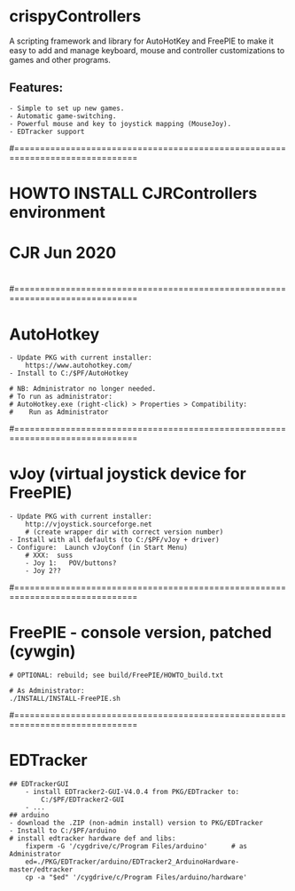 # crispyControllers
A scripting framework and library for AutoHotKey and FreePIE to make it
easy to add and manage keyboard, mouse and controller customizations to games
and other programs.

## Features:
	- Simple to set up new games.
	- Automatic game-switching.
	- Powerful mouse and key to joystick mapping (MouseJoy).
	- EDTracker support

#==============================================================================
# HOWTO INSTALL CJRControllers environment
# CJR Jun 2020
#

#==============================================================================
# AutoHotkey
	- Update PKG with current installer:
		https://www.autohotkey.com/
	- Install to C:/$PF/AutoHotkey

	# NB: Administrator no longer needed.
	# To run as administrator:
	# AutoHotkey.exe (right-click) > Properties > Compatibility:
	#    Run as Administrator

#==============================================================================
# vJoy (virtual joystick device for FreePIE)
	- Update PKG with current installer:
		http://vjoystick.sourceforge.net
		# (create wrapper dir with correct version number)
	- Install with all defaults (to C:/$PF/vJoy + driver)
	- Configure:  Launch vJoyConf (in Start Menu)
		# XXX:  suss
		- Joy 1:   POV/buttons?
		- Joy 2??

#==============================================================================
# FreePIE - console version, patched (cywgin)
	# OPTIONAL: rebuild; see build/FreePIE/HOWTO_build.txt

	# As Administrator:
	./INSTALL/INSTALL-FreePIE.sh			

#==============================================================================
# EDTracker
	## EDTrackerGUI
		- install EDTracker2-GUI-V4.0.4 from PKG/EDTracker to:
			C:/$PF/EDTracker2-GUI
		- ... 
	## arduino
	- download the .ZIP (non-admin install) version to PKG/EDTracker
	- Install to C:/$PF/arduino
	# install edtracker hardware def and libs:
		fixperm -G '/cygdrive/c/Program Files/arduino'		# as Administrator
		ed=./PKG/EDTracker/arduino/EDTracker2_ArduinoHardware-master/edtracker
		cp -a "$ed" '/cygdrive/c/Program Files/arduino/hardware'

